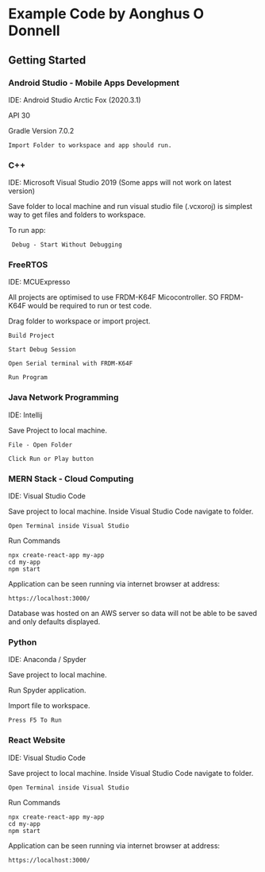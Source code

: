 # Example Code by Aonghus O Donnell

## Getting Started

### Android Studio - Mobile Apps Development
IDE: Android Studio Arctic Fox (2020.3.1)

API 30 

Gradle Version 7.0.2
```
Import Folder to workspace and app should run.
```

### C++
IDE: Microsoft Visual Studio 2019  (Some apps will not work on latest version)

Save folder to local machine and run visual studio file (.vcxoroj) is simplest way to get files and folders to workspace.

To run app:
```
 Debug - Start Without Debugging
```

### FreeRTOS
IDE: MCUExpresso

All projects are optimised to use FRDM-K64F Micocontroller. SO FRDM-K64F would be required to run or test code.

Drag folder to workspace or import project.
```
Build Project
```
```
Start Debug Session
```
```
Open Serial terminal with FRDM-K64F
```
```
Run Program
```


### Java Network Programming
IDE: Intellij

Save Project to local machine. 
```
File - Open Folder
```
```
Click Run or Play button
```


### MERN Stack - Cloud Computing
IDE: Visual Studio Code

Save project to local machine. Inside Visual Studio Code navigate to folder.
```
Open Terminal inside Visual Studio
```
Run Commands

```
npx create-react-app my-app
cd my-app
npm start
```


Application can be seen running via internet browser at address:
```
https://localhost:3000/
```


Database was hosted on an AWS server so data will not be able to be saved and only defaults displayed.

### Python
IDE: Anaconda / Spyder

Save project to local machine.

Run Spyder application.

Import file to workspace.

```
Press F5 To Run
```

### React Website
IDE: Visual Studio Code

Save project to local machine. Inside Visual Studio Code navigate to folder.
```
Open Terminal inside Visual Studio
```
Run Commands

```
npx create-react-app my-app
cd my-app
npm start
```

Application can be seen running via internet browser at address:
```
https://localhost:3000/
```
